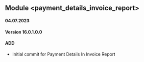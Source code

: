 ## Module <payment_details_invoice_report>

#### 04.07.2023
#### Version 16.0.1.0.0
#### ADD
- Initial commit for Payment Details In Invoice Report